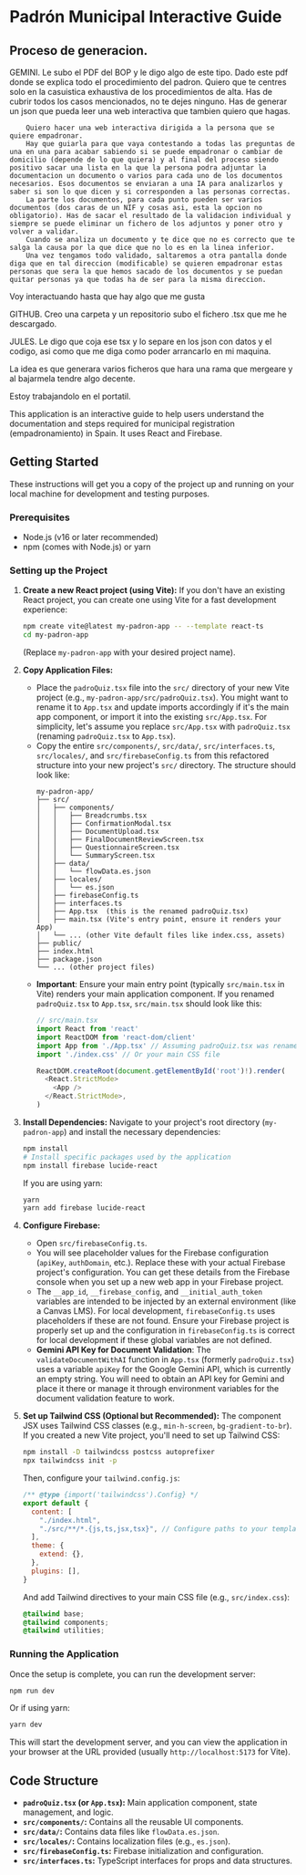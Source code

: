 
# Padrón Municipal Interactive Guide

## Proceso de generacion.
GEMINI. Le subo el PDF del BOP y le digo algo de este tipo.
            Dado este pdf donde se explica todo el procedimiento del padron. 
        Quiero que te centres solo en la casuistica exhaustiva de los procedimientos de alta. 
        Has de cubrir todos los casos mencionados, no te dejes ninguno. Has de generar un json que pueda leer una web interactiva que tambien quiero que hagas.

        Quiero hacer una web interactiva dirigida a la persona que se quiere empadronar.
        Hay que guiarla para que vaya contestando a todas las preguntas de una en una para acabar sabiendo si se puede empadronar o cambiar de domicilio (depende de lo que quiera) y al final del proceso siendo positivo sacar una lista en la que la persona podra adjuntar la documentacion un documento o varios para cada uno de los documentos necesarios. Esos documentos se enviaran a una IA para analizarlos y saber si son lo que dicen y si corresponden a las personas correctas.
        La parte los documentos, para cada punto pueden ser varios documentos (dos caras de un NIF y cosas asi, esta la opcion no obligatorio). Has de sacar el resultado de la validacion individual y siempre se puede eliminar un fichero de los adjuntos y poner otro y volver a validar.
        Cuando se analiza un documento y te dice que no es correcto que te salga la causa por la que dice que no lo es en la linea inferior. 
        Una vez tengamos todo validado, saltaremos a otra pantalla donde diga que en tal direccion (modificable) se quieren empadronar estas personas que sera la que hemos sacado de los documentos y se puedan quitar personas ya que todas ha de ser para la misma direccion.

Voy interactuando hasta que hay algo que me gusta

GITHUB. Creo una carpeta y un repositorio subo el fichero .tsx que me he descargado.

JULES. Le digo que coja ese tsx y lo separe en los json con datos y el codigo, asi como que me diga como poder arrancarlo en mi maquina. 

La idea es que generara varios ficheros que hara una rama que mergeare y al bajarmela tendre algo decente.

Estoy trabajandolo en el portatil.


This application is an interactive guide to help users understand the documentation and steps required for municipal registration (empadronamiento) in Spain. It uses React and Firebase.

## Getting Started

These instructions will get you a copy of the project up and running on your local machine for development and testing purposes.

### Prerequisites

*   Node.js (v16 or later recommended)
*   npm (comes with Node.js) or yarn

### Setting up the Project

1.  **Create a new React project (using Vite):**
    If you don't have an existing React project, you can create one using Vite for a fast development experience:
    ```bash
    npm create vite@latest my-padron-app -- --template react-ts
    cd my-padron-app
    ```
    (Replace `my-padron-app` with your desired project name).

2.  **Copy Application Files:**
    *   Place the `padroQuiz.tsx` file into the `src/` directory of your new Vite project (e.g., `my-padron-app/src/padroQuiz.tsx`). You might want to rename it to `App.tsx` and update imports accordingly if it's the main app component, or import it into the existing `src/App.tsx`. For simplicity, let's assume you replace `src/App.tsx` with `padroQuiz.tsx` (renaming `padroQuiz.tsx` to `App.tsx`).
    *   Copy the entire `src/components/`, `src/data/`, `src/interfaces.ts`, `src/locales/`, and `src/firebaseConfig.ts` from this refactored structure into your new project's `src/` directory. The structure should look like:
        ```
        my-padron-app/
        ├── src/
        │   ├── components/
        │   │   ├── Breadcrumbs.tsx
        │   │   ├── ConfirmationModal.tsx
        │   │   ├── DocumentUpload.tsx
        │   │   ├── FinalDocumentReviewScreen.tsx
        │   │   ├── QuestionnaireScreen.tsx
        │   │   └── SummaryScreen.tsx
        │   ├── data/
        │   │   └── flowData.es.json
        │   ├── locales/
        │   │   └── es.json
        │   ├── firebaseConfig.ts
        │   ├── interfaces.ts
        │   ├── App.tsx  (this is the renamed padroQuiz.tsx)
        │   ├── main.tsx (Vite's entry point, ensure it renders your App)
        │   └── ... (other Vite default files like index.css, assets)
        ├── public/
        ├── index.html
        ├── package.json
        └── ... (other project files)
        ```
    *   **Important**: Ensure your main entry point (typically `src/main.tsx` in Vite) renders your main application component. If you renamed `padroQuiz.tsx` to `App.tsx`, `src/main.tsx` should look like this:
        ```typescript
        // src/main.tsx
        import React from 'react'
        import ReactDOM from 'react-dom/client'
        import App from './App.tsx' // Assuming padroQuiz.tsx was renamed to App.tsx
        import './index.css' // Or your main CSS file

        ReactDOM.createRoot(document.getElementById('root')!).render(
          <React.StrictMode>
            <App />
          </React.StrictMode>,
        )
        ```

3.  **Install Dependencies:**
    Navigate to your project's root directory (`my-padron-app`) and install the necessary dependencies:
    ```bash
    npm install
    # Install specific packages used by the application
    npm install firebase lucide-react
    ```
    If you are using yarn:
    ```bash
    yarn
    yarn add firebase lucide-react
    ```

4.  **Configure Firebase:**
    *   Open `src/firebaseConfig.ts`.
    *   You will see placeholder values for the Firebase configuration (`apiKey`, `authDomain`, etc.). Replace these with your actual Firebase project's configuration. You can get these details from the Firebase console when you set up a new web app in your Firebase project.
    *   The `__app_id`, `__firebase_config`, and `__initial_auth_token` variables are intended to be injected by an external environment (like a Canvas LMS). For local development, `firebaseConfig.ts` uses placeholders if these are not found. Ensure your Firebase project is properly set up and the configuration in `firebaseConfig.ts` is correct for local development if these global variables are not defined.
    *   **Gemini API Key for Document Validation**: The `validateDocumentWithAI` function in `App.tsx` (formerly `padroQuiz.tsx`) uses a variable `apiKey` for the Google Gemini API, which is currently an empty string. You will need to obtain an API key for Gemini and place it there or manage it through environment variables for the document validation feature to work.

5.  **Set up Tailwind CSS (Optional but Recommended):**
    The component JSX uses Tailwind CSS classes (e.g., `min-h-screen`, `bg-gradient-to-br`). If you created a new Vite project, you'll need to set up Tailwind CSS:
    ```bash
    npm install -D tailwindcss postcss autoprefixer
    npx tailwindcss init -p
    ```
    Then, configure your `tailwind.config.js`:
    ```javascript
    /** @type {import('tailwindcss').Config} */
    export default {
      content: [
        "./index.html",
        "./src/**/*.{js,ts,jsx,tsx}", // Configure paths to your template files
      ],
      theme: {
        extend: {},
      },
      plugins: [],
    }
    ```
    And add Tailwind directives to your main CSS file (e.g., `src/index.css`):
    ```css
    @tailwind base;
    @tailwind components;
    @tailwind utilities;
    ```

### Running the Application

Once the setup is complete, you can run the development server:

```bash
npm run dev
```
Or if using yarn:
```bash
yarn dev
```
This will start the development server, and you can view the application in your browser at the URL provided (usually `http://localhost:5173` for Vite).

## Code Structure

*   **`padroQuiz.tsx` (or `App.tsx`):** Main application component, state management, and logic.
*   **`src/components/`:** Contains all the reusable UI components.
*   **`src/data/`:** Contains data files like `flowData.es.json`.
*   **`src/locales/`:** Contains localization files (e.g., `es.json`).
*   **`src/firebaseConfig.ts`:** Firebase initialization and configuration.
*   **`src/interfaces.ts`:** TypeScript interfaces for props and data structures.









